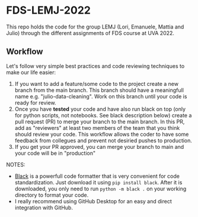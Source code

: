 # FDS-LEMJ-2022

This repo holds the code for the group LEMJ (Lori, Emanuele, Mattia and Julio) through the different assignments of FDS course at UVA 2022.

## Workflow

Let's follow very simple best practices and code reviewing techniques to make our life easier:

1. If you want to add a feature/some code to the project create a new branch from the main branch. This branch should have a meaningfull name e.g. "julio-data-cleaning". Work on this branch until your code is ready for review.
2. Once you have **tested** your code and have also run black on top (only for python scripts, not notebooks. See black description below) create a pull request (PR) to merge your branch to the main branch. In this PR, add as "reviewers" at least two members of the team that you think should review your code. This workflow allows the coder to have some feedback from collegues and prevent not desiried pushes to production.
3. If you get your PR approved, you can merge your branch to main and your code will be in "production"

NOTES:

- [Black](https://pypi.org/project/black/) is a powerfull code formatter that is very convenient for code standardization. Just download it using `pip install black`. After it is downloaded, you only need to run `python -m black .` on your working directory to format your code.
- I really recommend using GitHub Desktop for an easy and direct integration with GitHub.
